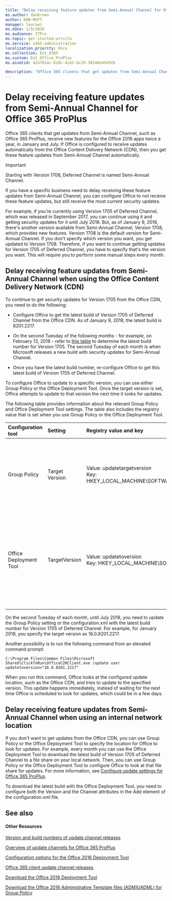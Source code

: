 ```yaml
---
title: "Delay receiving feature updates from Semi-Annual Channel for Office 365 ProPlus"
ms.author: danbrown
author: DHB-MSFT
manager: laurawi
ms.date: 1/9/2018
ms.audience: ITPro
ms.topic: get-started-article
ms.service: o365-administration
localization_priority: Once
ms.collection: Ent_O365
ms.custom: Ent_Office_ProPlus
ms.assetid: 42a703ac-618c-4cb1-bc29-3014de45692b

description: "Office 365 clients that get updates from Semi-Annual Channel, such as Office 365 ProPlus, receive new features for the Office 2016 apps a few times a year. If Office is configured to receive updates automatically from the Office Content Delivery Network (CDN), then you get these feature updates from Semi-Annual Channel automatically."
---
```


# Delay receiving feature updates from Semi-Annual Channel for Office 365 ProPlus

Office 365 clients that get updates from Semi-Annual Channel, such as Office 365 ProPlus, receive new features for the Office 2016 apps twice a year, in January and July. If Office is configured to receive updates automatically from the Office Content Delivery Network (CDN), then you get these feature updates from Semi-Annual Channel automatically.
  
> [!IMPORTANT]
> Starting with Version 1708, Deferred Channel is named Semi-Annual Channel. 
  
If you have a specific business need to delay receiving these feature updates from Semi-Annual Channel, you can configure Office to not receive these feature updates, but still receive the most current security updates.
  
For example, if you're currently using Version 1705 of Deferred Channel, which was released in September 2017, you can continue using it and getting security updates for it until July 2018. But, as of January 9, 2018, there's another version available from Semi-Annual Channel, Version 1708, which provides new features. Version 1708 is the default version for Semi-Annual Channel. If you don't specify which version you want, you get updated to Version 1708. Therefore, if you want to continue getting updates for Version 1705 of Deferred Channel, you have to specify that's the version you want. This will require you to perform some manual steps every month.
  
## Delay receiving feature updates from Semi-Annual Channel when using the Office Content Delivery Network (CDN)

To continue to get security updates for Version 1705 from the Office CDN, you need to do the following:
  
- Configure Office to get the latest build of Version 1705 of Deferred Channel from the Office CDN. As of January 9, 2018, the latest build is 8201.2217.
    
- On the second Tuesday of the following months - for example, on February 13, 2018 - refer to [this table](https://support.office.com/article/ae942449-1fca-4484-898b-a933ea23def7) to determine the latest build number for Version 1705. The second Tuesday of each month is when Microsoft releases a new build with security updates for Semi-Annual Channel.
    
- Once you have the latest build number, re-configure Office to get this latest build of Version 1705 of Deferred Channel.
    
To configure Office to update to a specific version, you can use either Group Policy or the Office Deployment Tool. Once the target version is set, Office attempts to update to that version the next time it looks for updates. 
  
The following table provides information about the relevant Group Policy and Office Deployment Tool settings. The table also includes the registry value that is set when you use Group Policy or the Office Deployment Tool. 
  
|**Configuration tool**|**Setting**|**Registry value and key**|**Additional information**|
|:-----|:-----|:-----|:-----|
|Group Policy  <br/> |Target Version  <br/> |Value: updatetargetversion  <br/> Key: HKEY_LOCAL_MACHINE\\SOFTWARE\\Policies\\Microsoft\\Office\\16.0\\Common\\OfficeUpdate  <br/> |You can find this policy setting under Computer Configuration\\Administrative Templates\\Microsoft Office 2016 (Machine)\\Updates.  <br/> <br/>If you use the Group Policy setting, its setting takes precedence over the setting configured by the Office Deployment Tool.  <br/> |
|Office Deployment Tool  <br/> |TargetVersion  <br/> |Value: updatetoversion  <br/> Key: HKEY_LOCAL_MACHINE\\SOFTWARE\\Microsoft\\Office\\ClickToRun\\Configuration  <br/> |You configure this attribute in the Updates element in the configuration.xml file. Your xml file should look something like the following example.  <br/> ```<Configuration>  <Updates Enabled="TRUE" TargetVersion="16.0.8201.2217" Channel="Deferred" /> </Configuration>```<br/>If you use the Office Deployment Tool, you need to re-run setup.exe, with your configuration.xml file, on each computer in order to update this setting.  <br/> |
   
On the second Tuesday of each month, until July 2018, you need to update the Group Policy setting or the configuration.xml with the latest build number for Version 1705 of Deferred Channel. For example, for January 2018, you specify the target version as 16.0.8201.2217.
  
Another possibility is to run the following command from an elevated command prompt:
  
```
C:\Program Files\Common Files\Microsoft Shared\ClickToRun\OfficeC2RClient.exe /update user updatetoversion="16.0.8201.2217"
```

When you run this command, Office looks at the configured update location, such as the Office CDN, and tries to update to the specified version. This update happens immediately, instead of waiting for the next time Office is scheduled to look for updates, which could be in a few days.
  
## Delay receiving feature updates from Semi-Annual Channel when using an internal network location

If you don't want to get updates from the Office CDN, you can use Group Policy or the Office Deployment Tool to specify the location for Office to look for updates. For example, every month you can use the Office Deployment Tool to download the latest build of Version 1705 of Deferred Channel to a file share on your local network. Then, you can use Group Policy or the Office Deployment Tool to configure Office to look at that file share for updates. For more information, see [Configure update settings for Office 365 ProPlus](configure-update-settings-for-office-365-proplus.md).
  
To download the latest build with the Office Deployment Tool, you need to configure both the Version and the Channel attributes in the Add element of the configuration.xml file.
  
## See also

#### Other Resources

[Version and build numbers of update channel releases](https://support.office.com/article/ae942449-1fca-4484-898b-a933ea23def7)
  
[Overview of update channels for Office 365 ProPlus](overview-of-update-channels-for-office-365-proplus.md)
  
[Configuration options for the Office 2016 Deployment Tool](configuration-options-for-the-office-2016-deployment-tool.md)
  
[Office 365 client update channel releases](https://technet.microsoft.com/office/mt465751)
  
[Download the Office 2016 Deployment Tool](http://go.microsoft.com/fwlink/p/?LinkID=626065)
  
[Download the Office 2016 Administrative Template files (ADMX/ADML) for Group Policy](https://www.microsoft.com/download/details.aspx?id=49030)

